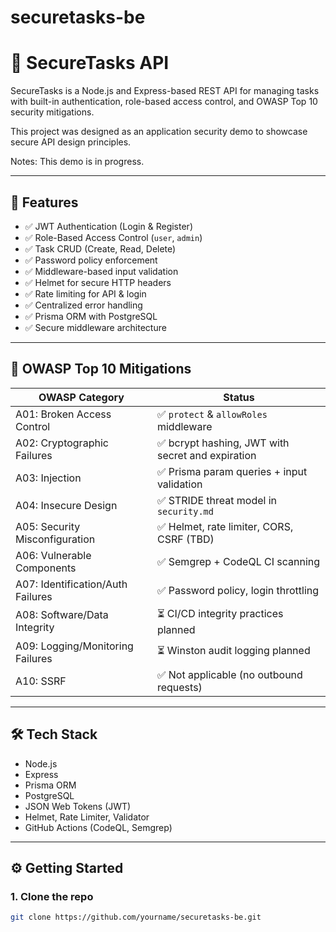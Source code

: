 # securetasks-be

# 🔐 SecureTasks API

SecureTasks is a Node.js and Express-based REST API for managing tasks with built-in authentication, role-based access control, and OWASP Top 10 security mitigations.

This project was designed as an application security demo to showcase secure API design principles. 

Notes: This demo is in progress. 

---

## 🚀 Features

- ✅ JWT Authentication (Login & Register)
- ✅ Role-Based Access Control (`user`, `admin`)
- ✅ Task CRUD (Create, Read, Delete)
- ✅ Password policy enforcement
- ✅ Middleware-based input validation
- ✅ Helmet for secure HTTP headers
- ✅ Rate limiting for API & login
- ✅ Centralized error handling
- ✅ Prisma ORM with PostgreSQL
- ✅ Secure middleware architecture

---

## 🧠 OWASP Top 10 Mitigations

| OWASP Category                     | Status           |
|-----------------------------------|------------------|
| A01: Broken Access Control         | ✅ `protect` & `allowRoles` middleware |
| A02: Cryptographic Failures        | ✅ bcrypt hashing, JWT with secret and expiration |
| A03: Injection                     | ✅ Prisma param queries + input validation |
| A04: Insecure Design               | ✅ STRIDE threat model in `security.md` |
| A05: Security Misconfiguration     | ✅ Helmet, rate limiter, CORS, CSRF (TBD) |
| A06: Vulnerable Components         | ✅ Semgrep + CodeQL CI scanning |
| A07: Identification/Auth Failures  | ✅ Password policy, login throttling |
| A08: Software/Data Integrity       | ⏳ CI/CD integrity practices planned |
| A09: Logging/Monitoring Failures   | ⏳ Winston audit logging planned |
| A10: SSRF                          | ✅ Not applicable (no outbound requests) |

---

## 🛠 Tech Stack

- Node.js
- Express
- Prisma ORM
- PostgreSQL
- JSON Web Tokens (JWT)
- Helmet, Rate Limiter, Validator
- GitHub Actions (CodeQL, Semgrep)

---

## ⚙️ Getting Started

### 1. Clone the repo

```bash
git clone https://github.com/yourname/securetasks-be.git
